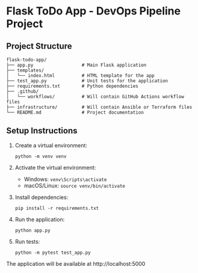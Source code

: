 # Flask ToDo App - DevOps Pipeline Project

## Project Structure

```
flask-todo-app/
├── app.py                  # Main Flask application
├── templates/              
│   └── index.html          # HTML template for the app
├── test_app.py             # Unit tests for the application
├── requirements.txt        # Python dependencies
├── .github/
│   └── workflows/          # Will contain GitHub Actions workflow files
├── infrastructure/         # Will contain Ansible or Terraform files
└── README.md               # Project documentation
```

## Setup Instructions

1. Create a virtual environment:
   ```
   python -m venv venv
   ```

2. Activate the virtual environment:
   - Windows: `venv\Scripts\activate`
   - macOS/Linux: `source venv/bin/activate`

3. Install dependencies:
   ```
   pip install -r requirements.txt
   ```

4. Run the application:
   ```
   python app.py
   ```

5. Run tests:
   ```
   python -m pytest test_app.py
   ```

The application will be available at http://localhost:5000
